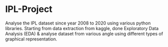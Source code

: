 # IPL-Project
Analyse the IPL dataset since year 2008 to 2020 using various python libraries. Starting from data extraction from kaggle, done Exploratory Data Analysis (EDA) & analyse dataset from various angle using different types of graphical representation.
